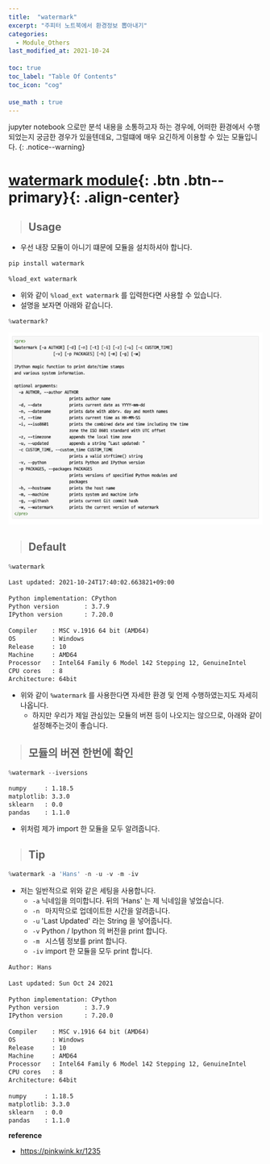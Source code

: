 ```yaml
---
title:  "watermark"
excerpt: "주피터 노트북에서 환경정보 뽑아내기"
categories:
  - Module_Others
last_modified_at: 2021-10-24

toc: true
toc_label: "Table Of Contents"
toc_icon: "cog"

use_math : true
---
```


 jupyter notebook 으로만 분석 내용을 소통하고자 하는 경우에, 어떠한 환경에서 수행되었는지 궁금한 경우가 있을텐데요, 그럴떄에 매우 요긴하게 이용할 수 있는 모듈입니다.
{: .notice--warning}

# [watermark module](#link){: .btn .btn--primary}{: .align-center}

> ## Usage

- 우선 내장 모듈이 아니기 떄문에 모듈을 설치하셔야 합니다.

```python
pip install watermark
```

```
%load_ext watermark
```

- 위와 같이 `%load_ext watermark` 를 입력한다면 사용할 수 있습니다. 
- 설명을 보자면 아래와 같습니다. 

```python
%watermark?
```

![png](/assets/images/Python/39_1.png)

> ## Default 

```python
%watermark
```

```
Last updated: 2021-10-24T17:40:02.663821+09:00

Python implementation: CPython
Python version       : 3.7.9
IPython version      : 7.20.0

Compiler    : MSC v.1916 64 bit (AMD64)
OS          : Windows
Release     : 10
Machine     : AMD64
Processor   : Intel64 Family 6 Model 142 Stepping 12, GenuineIntel
CPU cores   : 8
Architecture: 64bit
```

- 위와 같이 `%watermark` 를 사용한다면 자세한 환경 및 언제 수행하였는지도 자세히 나옵니다.
  - 하지만 우리가 제일 관심있는 모듈의 버젼 등이 나오지는 않으므로, 아래와 같이 설정해주는것이 좋습니다.

> ## 모듈의 버젼 한번에 확인

```python
%watermark --iversions
```

```
numpy     : 1.18.5
matplotlib: 3.3.0
sklearn   : 0.0
pandas    : 1.1.0
```

- 위처럼 제가 import 한 모듈을 모두 알려줍니다.

> ## Tip

```python
%watermark -a 'Hans' -n -u -v -m -iv
```

- 저는 일반적으로 위와 같은 세팅을 사용합니다. 
  - `-a` 닉네임을 의미합니다. 뒤의 'Hans' 는 제 닉네임을 넣었습니다. 
  - `-n ` 마지막으로 업데이트한 시간을 알려줍니다. 
  - `-u` 'Last Updated' 라는 String 을 넣어줍니다. 
  - `-v` Python / Ipython 의 버전을 print 합니다. 
  - `-m ` 시스템 정보를 print 합니다. 
  - `-iv` import 한 모듈을 모두 print 합니다. 

```
Author: Hans

Last updated: Sun Oct 24 2021

Python implementation: CPython
Python version       : 3.7.9
IPython version      : 7.20.0

Compiler    : MSC v.1916 64 bit (AMD64)
OS          : Windows
Release     : 10
Machine     : AMD64
Processor   : Intel64 Family 6 Model 142 Stepping 12, GenuineIntel
CPU cores   : 8
Architecture: 64bit

numpy     : 1.18.5
matplotlib: 3.3.0
sklearn   : 0.0
pandas    : 1.1.0
```

**reference**

- <https://pinkwink.kr/1235>

